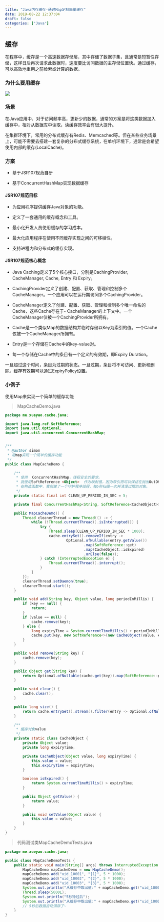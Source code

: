 ```yaml
---
title: "Java内存缓存-通过Map定制简单缓存"
date: 2019-08-22 12:37:04
draft: false
categories: ["Java"]
---
```


## 缓存

在程序中，缓存是一个高速数据存储层，其中存储了数据子集，且通常是短暂性存储，这样日后再次请求此数据时，速度要比访问数据的主存储位置快。通过缓存，可以高效地重用之前检索或计算的数据。

### 为什么要用缓存

![](https://ueyao.github.io/image-hosting/blog/2019/8/cache-define-simple-01.png)



### 场景

在Java应用中，对于访问频率高，更新少的数据，通常的方案是将这类数据加入缓存中，相对从数据库中读取，读缓存效率会有很大提升。

在集群环境下，常用的分布式缓存有Redis、Memcached等。但在某些业务场景上，可能不需要去搭建一套复杂的分布式缓存系统，在单机环境下，通常是会希望使用内部的缓存(LocalCache)。



### 方案

* 基于JSR107规范自研

* 基于ConcurrentHashMap实现数据缓存

#### JSR107规范目标

* 为应用程序提供缓存Java对象的功能。

* 定义了一套通用的缓存概念和工具。

* 最小化开发人员使用缓存的学习成本。

* 最大化应用程序在使用不同缓存实现之间的可移植性。

* 支持进程内和分布式的缓存实现。



#### JSR107规范核心概念

- Java Caching定义了5个核心接口，分别是CachingProvider, CacheManager, Cache, Entry 和 Expiry。

-  CachingProvider定义了创建、配置、获取、管理和控制多个CacheManager。一个应用可以在运行期访问多个CachingProvider。

- CacheManager定义了创建、配置、获取、管理和控制多个唯一命名的Cache，这些Cache存在于- CacheManager的上下文中。一个CacheManager仅被一个CachingProvider所拥有。

- Cache是一个类似Map的数据结构并临时存储以Key为索引的值。一个Cache仅被一个CacheManager所拥有。

- Entry是一个存储在Cache中的key-value对。

- 每一个存储在Cache中的条目有一个定义的有效期，即Expiry Duration。

一旦超过这个时间，条目为过期的状态。一旦过期，条目将不可访问、更新和删除。缓存有效期可以通过ExpiryPolicy设置。

### 小例子

使用Map来实现一个简单的缓存功能

> MapCacheDemo.java

``` java
package me.xueyao.cache.java;

import java.lang.ref.SoftReference;
import java.util.Optional;
import java.util.concurrent.ConcurrentHashMap;


/**
 * @author simon
 * 用map实现一个简单的缓存功能
 */
public class MapCacheDemo {

    /**
     * 使用  ConcurrentHashMap，线程安全的要求。
     * 我使用SoftReference <Object>  作为映射值，因为软引用可以保证在抛出OutOfMemory之前，如果缺少内存，将删除引用的对象。
     * 在构造函数中，我创建了一个守护程序线程，每5秒扫描一次并清理过期的对象。
     */
    private static final int CLEAN_UP_PERIOD_IN_SEC = 5;

    private final ConcurrentHashMap<String, SoftReference<CacheObject>> cache = new ConcurrentHashMap<>();

    public MapCacheDemo() {
        Thread cleanerThread = new Thread(() -> {
            while (!Thread.currentThread().isInterrupted()) {
                try {
                    Thread.sleep(CLEAN_UP_PERIOD_IN_SEC * 1000);
                    cache.entrySet().removeIf(entry ->
                            Optional.ofNullable(entry.getValue())
                                    .map(SoftReference::get)
                                    .map(CacheObject::isExpired)
                                    .orElse(false));
                } catch (InterruptedException e) {
                    Thread.currentThread().interrupt();
                }
            }
        });
        cleanerThread.setDaemon(true);
        cleanerThread.start();
    }

    public void add(String key, Object value, long periodInMillis) {
        if (key == null) {
            return;
        }
        if (value == null) {
            cache.remove(key);
        } else {
            long expiryTime = System.currentTimeMillis() + periodInMillis;
            cache.put(key, new SoftReference<>(new CacheObject(value, expiryTime)));
        }
    }

    public void remove(String key) {
        cache.remove(key);
    }

    public Object get(String key) {
        return Optional.ofNullable(cache.get(key)).map(SoftReference::get).filter(cacheObject -> !cacheObject.isExpired()).map(CacheObject::getValue).orElse(null);
    }

    public void clear() {
        cache.clear();
    }

    public long size() {
        return cache.entrySet().stream().filter(entry -> Optional.ofNullable(entry.getValue()).map(SoftReference::get).map(cacheObject -> !cacheObject.isExpired()).orElse(false)).count();
    }

    /**
     * 缓存对象value
     */
    private static class CacheObject {
        private Object value;
        private long expiryTime;

        private CacheObject(Object value, long expiryTime) {
            this.value = value;
            this.expiryTime = expiryTime;
        }

        boolean isExpired() {
            return System.currentTimeMillis() > expiryTime;
        }

        public Object getValue() {
            return value;
        }

        public void setValue(Object value) {
            this.value = value;
        }
    }
}
```

> 代码测试类MapCacheDemoTests.java

``` java
package me.xueyao.cache.java;

public class MapCacheDemoTests {
    public static void main(String[] args) throws InterruptedException {
        MapCacheDemo mapCacheDemo = new MapCacheDemo();
        mapCacheDemo.add("uid_10001", "{1}", 5 * 1000);
        mapCacheDemo.add("uid_10002", "{2}", 5 * 1000);
        mapCacheDemo.add("uid_10003", "{3}", 5 * 1000);
        System.out.println("从缓存中取出值:" + mapCacheDemo.get("uid_10001"));
        Thread.sleep(5000L);
        System.out.println("5秒钟过后");
        System.out.println("从缓存中取出值:" + mapCacheDemo.get("uid_10001"));
        // 5秒后数据自动清除了~
    }
}
```

